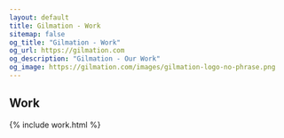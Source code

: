 ```yaml
---
layout: default
title: Gilmation - Work
sitemap: false
og_title: "Gilmation - Work"
og_url: https://gilmation.com
og_description: "Gilmation - Our Work"
og_image: https://gilmation.com/images/gilmation-logo-no-phrase.png
---
```

<div class="content-header"></div>
<div class="pure-g page-content">
  <div class="pure-u-1 block">
    <h2>Work</h2>
  </div>
</div>
{% include work.html %}
<div class="pure-g page-content bottom-of-page-padding">
  <div class="pure-u-1 pure-u-lg-1-3 block">
  </div>
</div>
